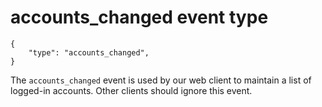 # accounts_changed event type

	{
		"type": "accounts_changed",
	}

The `accounts_changed` event is used by our web client to maintain a list of
logged-in accounts. Other clients should ignore this event.
